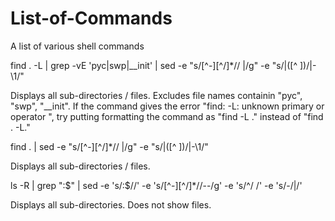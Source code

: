# List-of-Commands
A list of various shell commands

find . -L | grep -vE 'pyc|swp|__init' | sed -e "s/[^-][^\/]*\// |/g" -e "s/|\([^ ]\)/|-\1/"    

Displays all sub-directories / files. Excludes file names containin "pyc", "swp", "__init". If the command gives the error "find: -L: unknown primary or operator
", try putting formatting the command as "find -L ." instead of "find . -L."    

find . | sed -e "s/[^-][^\/]*\// |/g" -e "s/|\([^ ]\)/|-\1/"    

Displays all sub-directories / files.     

ls -R | grep ":$" | sed -e 's/:$//' -e 's/[^-][^\/]*\//--/g' -e 's/^/   /' -e 's/-/|/'

Displays all sub-directories. Does not show files.
